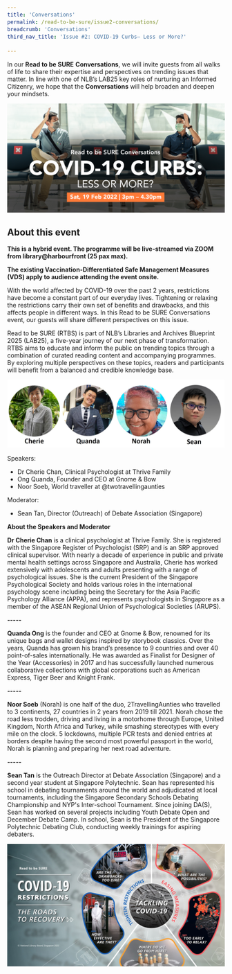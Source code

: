 ```yaml
---
title: 'Conversations'
permalink: /read-to-be-sure/issue2-conversations/
breadcrumb: 'Conversations'
third_nav_title: 'Issue #2: COVID-19 Curbs— Less or More?'

---
```


In our **Read to be SURE** **Conversations**, we will invite guests from all walks of life to share their expertise and perspectives on trending issues that matter. In line with one of NLB’s LAB25 key roles of nurturing an Informed Citizenry, we hope that the **Conversations** will help broaden and deepen your mindsets.  

<a href="https://www.eventbrite.com/e/covid-19-curbs-less-or-more-read-to-be-sure-tickets-249930527937?aff=ebdssbdestsearch&keep_tld=1">![](../images/rtbs2-convo2.jpg)</a>

## About this event

**This is a hybrid event. The programme will be live-streamed via ZOOM from library@harbourfront (25 pax max).**

**The existing Vaccination-Differentiated Safe Management Measures (VDS) apply to audience attending the event onsite.**



With the world affected by COVID-19 over the past 2 years, restrictions have become a constant part of our everyday lives. Tightening or relaxing the restrictions carry their own set of benefits and drawbacks, and this affects people in different ways. In this Read to be SURE Conversations event, our guests will share different perspectives on this issue.

 

Read to be SURE (RTBS) is part of NLB’s Libraries and Archives Blueprint 2025 (LAB25), a five-year journey of our next phase of transformation. RTBS aims to educate and inform the public on trending topics through a combination of curated reading content and accompanying programmes. By exploring multiple perspectives on these topics, readers and participants will benefit from a balanced and credible knowledge base.

![](../images/RTBS-convo2-speakers.JPG) 

Speakers:

- Dr Cherie Chan, Clinical Psychologist at Thrive Family
- Ong Quanda, Founder and CEO at Gnome & Bow
- Noor Soeb, World traveller at @twotravellingaunties

 

Moderator:

- Sean Tan, Director (Outreach) of Debate Association (Singapore)

 

**About the Speakers and Moderator**

**Dr Cherie Chan** is a clinical psychologist at Thrive Family. She is registered with the Singapore Register of Psychologist (SRP) and is an SRP approved clinical supervisor. With nearly a decade of experience in public and private mental health settings across Singapore and Australia, Cherie has worked extensively with adolescents and adults presenting with a range of psychological issues. She is the current President of the Singapore Psychological Society and holds various roles in the international psychology scene including being the Secretary for the Asia Pacific Psychology Alliance (APPA), and represents psychologists in Singapore as a member of the ASEAN Regional Union of Psychological Societies (ARUPS).

**-----**

**Quanda Ong** is the founder and CEO at Gnome & Bow, renowned for its unique bags and wallet designs inspired by storybook classics. Over the years, Quanda has grown his brand’s presence to 9 countries and over 40 point-of-sales internationally. He was awarded as Finalist for Designer of the Year (Accessories) in 2017 and has successfully launched numerous collaborative collections with global corporations such as American Express, Tiger Beer and Knight Frank.

**-----**

**Noor Soeb** (Norah) is one half of the duo, 2TravellingAunties who travelled to 3 continents, 27 countries in 2 years from 2019 till 2021. Norah chose the road less trodden, driving and living in a motorhome through Europe, United Kingdom, North Africa and Turkey, while smashing stereotypes with every mile on the clock. 5 lockdowns, multiple PCR tests and denied entries at borders despite having the second most powerful passport in the world, Norah is planning and preparing her next road adventure.

**-----**

**Sean Tan** is the Outreach Director at Debate Association (Singapore) and a second year student at Singapore Polytechnic. Sean has represented his school in debating tournaments around the world and adjudicated at local tournaments, including the Singapore Secondary Schools Debating Championship and NYP's Inter-school Tournament. Since joining DA(S), Sean has worked on several projects including Youth Debate Open and December Debate Camp. In school, Sean is the President of the Singapore Polytechnic Debating Club, conducting weekly trainings for aspiring debaters.

![](../images/rtbs2-visualmap.jpg)

